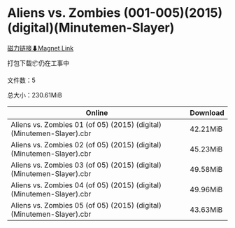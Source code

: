 # Aliens vs. Zombies (001-005)(2015)(digital)(Minutemen-Slayer)

[磁力链接⬇Magnet Link](magnet:?xt=urn:btih:a391c759ae516c562c30997b19bbb956bd1ec6b0&dn=Aliens%20vs.%20Zombies%20%28001-005%29%282015%29%28digital%29%28Minutemen-Slayer%29)

打包下载📦仍在工事中

文件数：5

总大小：230.61MiB

Online | Download
--- | ---
Aliens vs. Zombies 01 (of 05) (2015) (digital) (Minutemen-Slayer).cbr | 42.21MiB
Aliens vs. Zombies 02 (of 05) (2015) (digital) (Minutemen-Slayer).cbr | 45.23MiB
Aliens vs. Zombies 03 (of 05) (2015) (digital) (Minutemen-Slayer).cbr | 49.58MiB
Aliens vs. Zombies 04 (of 05) (2015) (digital) (Minutemen-Slayer).cbr | 49.96MiB
Aliens vs. Zombies 05 (of 05) (2015) (digital) (Minutemen-Slayer).cbr | 43.63MiB